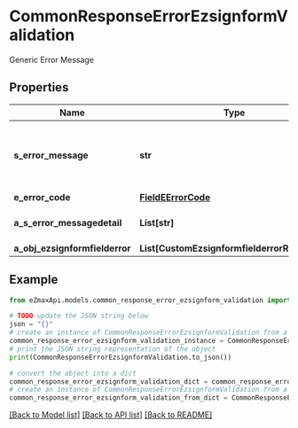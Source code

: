 # CommonResponseErrorEzsignformValidation

Generic Error Message

## Properties

Name | Type | Description | Notes
------------ | ------------- | ------------- | -------------
**s_error_message** | **str** | The message giving details about the error | 
**e_error_code** | [**FieldEErrorCode**](FieldEErrorCode.md) |  | 
**a_s_error_messagedetail** | **List[str]** | More error message detail | [optional] 
**a_obj_ezsignformfielderror** | **List[CustomEzsignformfielderrorResponse]** |  | 

## Example

```python
from eZmaxApi.models.common_response_error_ezsignform_validation import CommonResponseErrorEzsignformValidation

# TODO update the JSON string below
json = "{}"
# create an instance of CommonResponseErrorEzsignformValidation from a JSON string
common_response_error_ezsignform_validation_instance = CommonResponseErrorEzsignformValidation.from_json(json)
# print the JSON string representation of the object
print(CommonResponseErrorEzsignformValidation.to_json())

# convert the object into a dict
common_response_error_ezsignform_validation_dict = common_response_error_ezsignform_validation_instance.to_dict()
# create an instance of CommonResponseErrorEzsignformValidation from a dict
common_response_error_ezsignform_validation_from_dict = CommonResponseErrorEzsignformValidation.from_dict(common_response_error_ezsignform_validation_dict)
```
[[Back to Model list]](../README.md#documentation-for-models) [[Back to API list]](../README.md#documentation-for-api-endpoints) [[Back to README]](../README.md)


